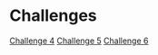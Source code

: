 # Challenges

[Challenge 4](challenge4.md)
[Challenge 5](challenge5.md)
[Challenge 6](challenge6.md)
